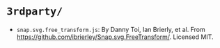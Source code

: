 # `3rdparty/`

- `snap.svg.free_transform.js`: By Danny Toi, Ian Brierly, et al.  From
  <https://github.com/ibrierley/Snap.svg.FreeTransform/>.  Licensed MIT.
